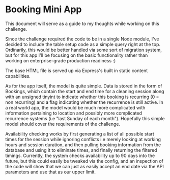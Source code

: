 Booking Mini App
================

This document will serve as a guide to my thoughts while working on this challenge.

Since the challenge required the code to be in a single Node module, I've decided 
to include the table setup code as a simple query right at the top. Ordinarily, this
would be better handled via some sort of migration system, but for this app I'll be
focusing on the basic functionality rather than working on enterprise-grade
production readiness :)

The base HTML file is served up via Express's built in static content capabilities.

As for the app itself, the model is quite simple. Data is stored in the form of Bookings,
which contain the start and end time for a cleaning session along with an unsigned tinyint
to indicate whether this booking is recurring (0 = non recurring) and a flag indicating
whether the recurrence is still active. In a real world app, the model would be much more 
complicated with information pertaining to location and possibly more complicated recurrence 
systems (i.e "last Sunday of each month"). Hopefully this simple model should cover the
requirements of the challenge.

Availability checking works by first generating a list of all possible start times for the
session while ignoring conflicts i.e merely looking at working hours and session duration,
and then pulling booking information from the database and using it to eliminate times, and
finally returning the filtered timings. Currently, the system checks availability up to 90
days into the future, but this could easily be tweaked via the config, and an inspection of
the code will show that we can just as easily accept an end date via the API parameters and
use that as our upper limit.

